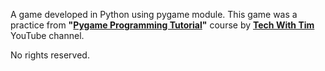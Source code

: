 A game developed in Python using pygame module. This game was a practice from <b>"<a href="https://www.youtube.com/playlist?list=PLzMcBGfZo4-lp3jAExUCewBfMx3UZFkh5">Pygame Programming Tutorial</a>"</b> course by <a href="https://www.youtube.com/c/TechWithTim"><b>Tech With Tim</b></a> YouTube channel.



No rights reserved.
